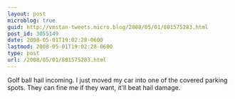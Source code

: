 ```yaml
---
layout: post
microblog: true
guid: http://vmstan-tweets.micro.blog/2008/05/01/801575283.html
post_id: 3055149
date: 2008-05-01T19:02:28-0600
lastmod: 2008-05-01T19:02:28-0600
type: post
url: /2008/05/01/801575283.html
---
```

Golf ball hail incoming. I just moved my car into one of the covered parking spots. They can fine me if they want, it'll beat hail damage.
